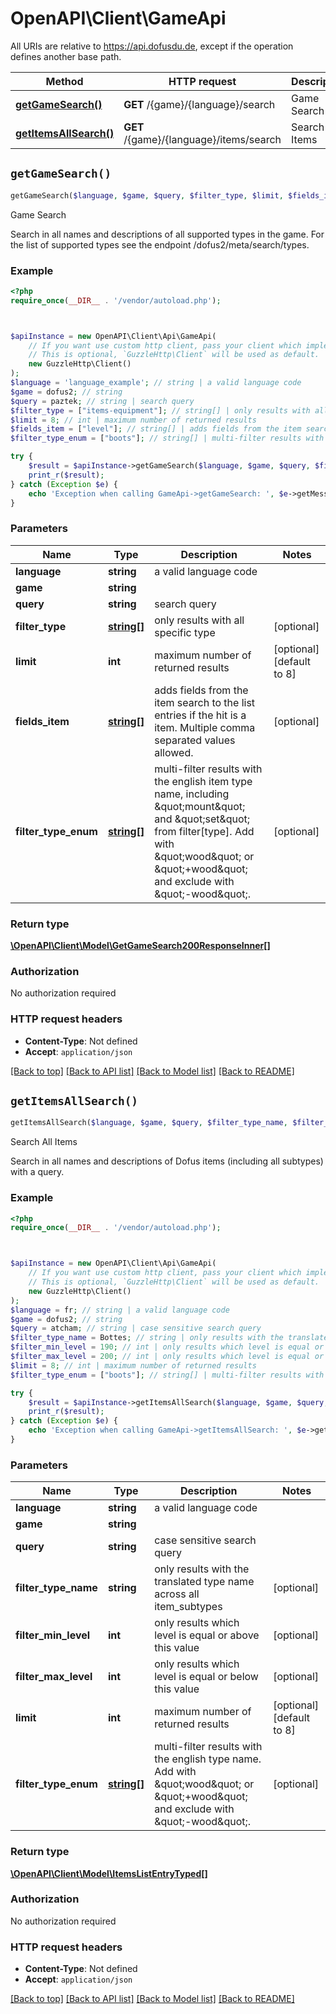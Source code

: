 # OpenAPI\Client\GameApi

All URIs are relative to https://api.dofusdu.de, except if the operation defines another base path.

| Method | HTTP request | Description |
| ------------- | ------------- | ------------- |
| [**getGameSearch()**](GameApi.md#getGameSearch) | **GET** /{game}/{language}/search | Game Search |
| [**getItemsAllSearch()**](GameApi.md#getItemsAllSearch) | **GET** /{game}/{language}/items/search | Search All Items |


## `getGameSearch()`

```php
getGameSearch($language, $game, $query, $filter_type, $limit, $fields_item, $filter_type_enum): \OpenAPI\Client\Model\GetGameSearch200ResponseInner[]
```

Game Search

Search in all names and descriptions of all supported types in the game. For the list of supported types see the endpoint /dofus2/meta/search/types.

### Example

```php
<?php
require_once(__DIR__ . '/vendor/autoload.php');



$apiInstance = new OpenAPI\Client\Api\GameApi(
    // If you want use custom http client, pass your client which implements `GuzzleHttp\ClientInterface`.
    // This is optional, `GuzzleHttp\Client` will be used as default.
    new GuzzleHttp\Client()
);
$language = 'language_example'; // string | a valid language code
$game = dofus2; // string
$query = paztek; // string | search query
$filter_type = ["items-equipment"]; // string[] | only results with all specific type
$limit = 8; // int | maximum number of returned results
$fields_item = ["level"]; // string[] | adds fields from the item search to the list entries if the hit is a item. Multiple comma separated values allowed.
$filter_type_enum = ["boots"]; // string[] | multi-filter results with the english item type name, including \"mount\" and \"set\" from filter[type]. Add with \"wood\" or \"+wood\" and exclude with \"-wood\".

try {
    $result = $apiInstance->getGameSearch($language, $game, $query, $filter_type, $limit, $fields_item, $filter_type_enum);
    print_r($result);
} catch (Exception $e) {
    echo 'Exception when calling GameApi->getGameSearch: ', $e->getMessage(), PHP_EOL;
}
```

### Parameters

| Name | Type | Description  | Notes |
| ------------- | ------------- | ------------- | ------------- |
| **language** | **string**| a valid language code | |
| **game** | **string**|  | |
| **query** | **string**| search query | |
| **filter_type** | [**string[]**](../Model/string.md)| only results with all specific type | [optional] |
| **limit** | **int**| maximum number of returned results | [optional] [default to 8] |
| **fields_item** | [**string[]**](../Model/string.md)| adds fields from the item search to the list entries if the hit is a item. Multiple comma separated values allowed. | [optional] |
| **filter_type_enum** | [**string[]**](../Model/string.md)| multi-filter results with the english item type name, including \&quot;mount\&quot; and \&quot;set\&quot; from filter[type]. Add with \&quot;wood\&quot; or \&quot;+wood\&quot; and exclude with \&quot;-wood\&quot;. | [optional] |

### Return type

[**\OpenAPI\Client\Model\GetGameSearch200ResponseInner[]**](../Model/GetGameSearch200ResponseInner.md)

### Authorization

No authorization required

### HTTP request headers

- **Content-Type**: Not defined
- **Accept**: `application/json`

[[Back to top]](#) [[Back to API list]](../../README.md#endpoints)
[[Back to Model list]](../../README.md#models)
[[Back to README]](../../README.md)

## `getItemsAllSearch()`

```php
getItemsAllSearch($language, $game, $query, $filter_type_name, $filter_min_level, $filter_max_level, $limit, $filter_type_enum): \OpenAPI\Client\Model\ItemsListEntryTyped[]
```

Search All Items

Search in all names and descriptions of Dofus items (including all subtypes) with a query.

### Example

```php
<?php
require_once(__DIR__ . '/vendor/autoload.php');



$apiInstance = new OpenAPI\Client\Api\GameApi(
    // If you want use custom http client, pass your client which implements `GuzzleHttp\ClientInterface`.
    // This is optional, `GuzzleHttp\Client` will be used as default.
    new GuzzleHttp\Client()
);
$language = fr; // string | a valid language code
$game = dofus2; // string
$query = atcham; // string | case sensitive search query
$filter_type_name = Bottes; // string | only results with the translated type name across all item_subtypes
$filter_min_level = 190; // int | only results which level is equal or above this value
$filter_max_level = 200; // int | only results which level is equal or below this value
$limit = 8; // int | maximum number of returned results
$filter_type_enum = ["boots"]; // string[] | multi-filter results with the english type name. Add with \"wood\" or \"+wood\" and exclude with \"-wood\".

try {
    $result = $apiInstance->getItemsAllSearch($language, $game, $query, $filter_type_name, $filter_min_level, $filter_max_level, $limit, $filter_type_enum);
    print_r($result);
} catch (Exception $e) {
    echo 'Exception when calling GameApi->getItemsAllSearch: ', $e->getMessage(), PHP_EOL;
}
```

### Parameters

| Name | Type | Description  | Notes |
| ------------- | ------------- | ------------- | ------------- |
| **language** | **string**| a valid language code | |
| **game** | **string**|  | |
| **query** | **string**| case sensitive search query | |
| **filter_type_name** | **string**| only results with the translated type name across all item_subtypes | [optional] |
| **filter_min_level** | **int**| only results which level is equal or above this value | [optional] |
| **filter_max_level** | **int**| only results which level is equal or below this value | [optional] |
| **limit** | **int**| maximum number of returned results | [optional] [default to 8] |
| **filter_type_enum** | [**string[]**](../Model/string.md)| multi-filter results with the english type name. Add with \&quot;wood\&quot; or \&quot;+wood\&quot; and exclude with \&quot;-wood\&quot;. | [optional] |

### Return type

[**\OpenAPI\Client\Model\ItemsListEntryTyped[]**](../Model/ItemsListEntryTyped.md)

### Authorization

No authorization required

### HTTP request headers

- **Content-Type**: Not defined
- **Accept**: `application/json`

[[Back to top]](#) [[Back to API list]](../../README.md#endpoints)
[[Back to Model list]](../../README.md#models)
[[Back to README]](../../README.md)
